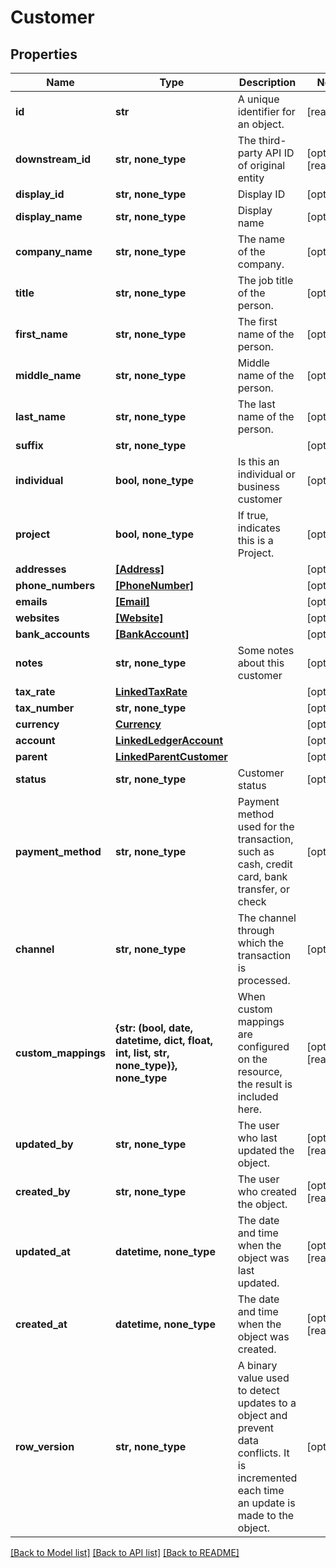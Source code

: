 # Customer


## Properties
Name | Type | Description | Notes
------------ | ------------- | ------------- | -------------
**id** | **str** | A unique identifier for an object. | [readonly] 
**downstream_id** | **str, none_type** | The third-party API ID of original entity | [optional] [readonly] 
**display_id** | **str, none_type** | Display ID | [optional] 
**display_name** | **str, none_type** | Display name | [optional] 
**company_name** | **str, none_type** | The name of the company. | [optional] 
**title** | **str, none_type** | The job title of the person. | [optional] 
**first_name** | **str, none_type** | The first name of the person. | [optional] 
**middle_name** | **str, none_type** | Middle name of the person. | [optional] 
**last_name** | **str, none_type** | The last name of the person. | [optional] 
**suffix** | **str, none_type** |  | [optional] 
**individual** | **bool, none_type** | Is this an individual or business customer | [optional] 
**project** | **bool, none_type** | If true, indicates this is a Project. | [optional] 
**addresses** | [**[Address]**](Address.md) |  | [optional] 
**phone_numbers** | [**[PhoneNumber]**](PhoneNumber.md) |  | [optional] 
**emails** | [**[Email]**](Email.md) |  | [optional] 
**websites** | [**[Website]**](Website.md) |  | [optional] 
**bank_accounts** | [**[BankAccount]**](BankAccount.md) |  | [optional] 
**notes** | **str, none_type** | Some notes about this customer | [optional] 
**tax_rate** | [**LinkedTaxRate**](LinkedTaxRate.md) |  | [optional] 
**tax_number** | **str, none_type** |  | [optional] 
**currency** | [**Currency**](Currency.md) |  | [optional] 
**account** | [**LinkedLedgerAccount**](LinkedLedgerAccount.md) |  | [optional] 
**parent** | [**LinkedParentCustomer**](LinkedParentCustomer.md) |  | [optional] 
**status** | **str, none_type** | Customer status | [optional] 
**payment_method** | **str, none_type** | Payment method used for the transaction, such as cash, credit card, bank transfer, or check | [optional] 
**channel** | **str, none_type** | The channel through which the transaction is processed. | [optional] 
**custom_mappings** | **{str: (bool, date, datetime, dict, float, int, list, str, none_type)}, none_type** | When custom mappings are configured on the resource, the result is included here. | [optional] [readonly] 
**updated_by** | **str, none_type** | The user who last updated the object. | [optional] [readonly] 
**created_by** | **str, none_type** | The user who created the object. | [optional] [readonly] 
**updated_at** | **datetime, none_type** | The date and time when the object was last updated. | [optional] [readonly] 
**created_at** | **datetime, none_type** | The date and time when the object was created. | [optional] [readonly] 
**row_version** | **str, none_type** | A binary value used to detect updates to a object and prevent data conflicts. It is incremented each time an update is made to the object. | [optional] 

[[Back to Model list]](../../README.md#documentation-for-models) [[Back to API list]](../../README.md#documentation-for-api-endpoints) [[Back to README]](../../README.md)


